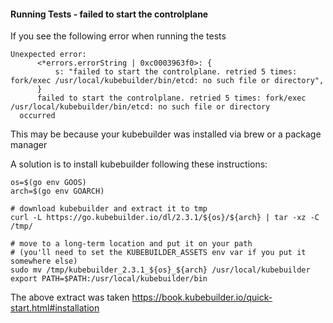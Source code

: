 #### Running Tests - failed to start the controlplane
If you see the following error when running the tests 
```  
Unexpected error:
      <*errors.errorString | 0xc0003963f0>: {
          s: "failed to start the controlplane. retried 5 times: fork/exec /usr/local/kubebuilder/bin/etcd: no such file or directory",
      }
      failed to start the controlplane. retried 5 times: fork/exec /usr/local/kubebuilder/bin/etcd: no such file or directory
  occurred
```
This may be because your kubebuilder was installed via brew or a package manager

A solution is to install kubebuilder following these instructions: 

```
os=$(go env GOOS)
arch=$(go env GOARCH)

# download kubebuilder and extract it to tmp
curl -L https://go.kubebuilder.io/dl/2.3.1/${os}/${arch} | tar -xz -C /tmp/

# move to a long-term location and put it on your path
# (you'll need to set the KUBEBUILDER_ASSETS env var if you put it somewhere else)
sudo mv /tmp/kubebuilder_2.3.1_${os}_${arch} /usr/local/kubebuilder
export PATH=$PATH:/usr/local/kubebuilder/bin
```

The above extract was taken https://book.kubebuilder.io/quick-start.html#installation